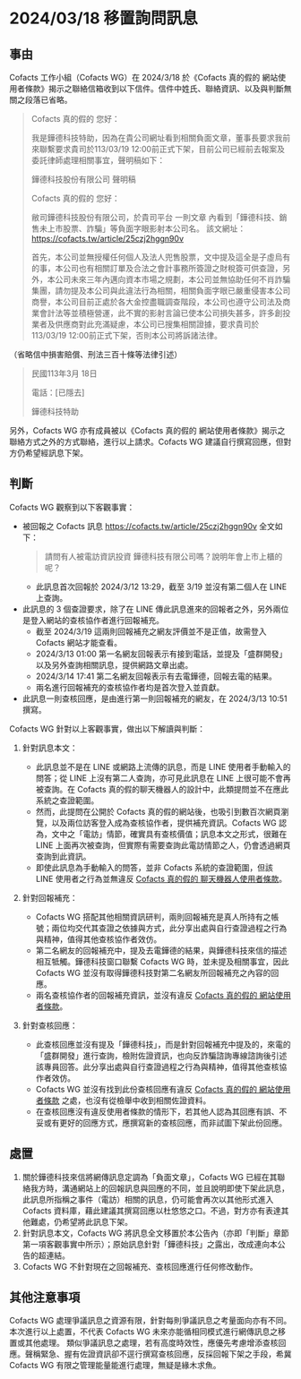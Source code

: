 # 2024/03/18 移置詢問訊息

## 事由

Cofacts 工作小組（Cofacts WG）在 2024/3/18 於《Cofacts 真的假的 網站使用者條款》揭示之聯絡信箱收到以下信件。信件中姓氏、聯絡資訊、以及與判斷無關之段落已省略。

> Cofacts 真的假的 您好：
> 
> 我是鏵德科技特助，因為在貴公司網址看到相關負面文章，董事長要求我前來聯繫要求貴司於113/03/19 12:00前正式下架，目前公司已經前去報案及委託律師處理相關事宜，聲明稿如下：
>
> 鏵德科技股份有限公司 聲明稿
>
> Cofacts 真的假的 您好：
>
> 敝司鏵德科技股份有限公司，於貴司平台 一則文章 內看到「鏵德科技、銷售未上市股票、詐騙」等負面字眼影射本公司名。
> 該文網址：https://cofacts.tw/article/25czj2hggn90v
>
> 首先，本公司並無授權任何個人及法人兜售股票，文中提及這全是子虛烏有的事，本公司也有相關訂單及合法之會計事務所簽證之財稅簽可供查證，另外，本公司未來三年內邁向資本市場之規劃，本公司並無協助任何不肖詐騙集團，請勿提及本公司與此違法行為相關，相關負面字眼已嚴重侵害本公司商譽，本公司目前正處於各大金控盡職調查階段，本公司也遵守公司法及商業會計法等並積極營運，此不實的影射言論已使本公司損失甚多，許多創投業者及供應商對此充滿疑慮，本公司已搜集相關證據，要求貴司於113/03/19 12:00前正式下架，否則本公司將訴諸法律。
>

（省略信中損害賠償、刑法三百十條等法律引述）

> 民國113年3月 18日
>
> 電話：[已隱去]
>
> 鏵德科技特助

另外，Cofacts WG 亦有成員被以《Cofacts 真的假的 網站使用者條款》揭示之聯絡方式之外的方式聯絡，進行以上請求。Cofacts WG 建議自行撰寫回應，但對方仍希望經訊息下架。

## 判斷

Cofacts WG 觀察到以下客觀事實：

- 被回報之 Cofacts 訊息 https://cofacts.tw/article/25czj2hggn90v 全文如下：
  > 請問有人被電訪資訊投資 鏵德科技有限公司嗎？說明年會上市上櫃的呢？
  - 此訊息首次回報於 2024/3/12 13:29，截至 3/19 並沒有第二個人在 LINE 上查詢。
- 此訊息的 3 個查證要求，除了在 LINE 傳此訊息進來的回報者之外，另外兩位是登入網站的查核協作者進行回報補充。
  - 截至 2024/3/19 這兩則回報補充之網友評價並不是正值，故需登入 Cofacts 網站才能查看。
  - 2024/3/13 01:00 第一名網友回報表示有接到電話，並提及「盛群開發」以及另外查詢相關訊息，提供網路文章出處。
  - 2024/3/14 17:41 第二名網友回報表示有去電鏵德，回報去電的結果。
  - 兩名進行回報補充的查核協作者均是首次登入並貢獻。
- 此訊息一則查核回應，是由進行第一則回報補充的網友，在 2024/3/13 10:51 撰寫。

Cofacts WG 針對以上客觀事實，做出以下解讀與判斷：

1. 針對訊息本文：
    - 此訊息並不是在 LINE 或網路上流傳的訊息，而是 LINE 使用者手動輸入的問答；從 LINE 上沒有第二人查詢，亦可見此訊息在 LINE 上很可能不會再被查詢。在 Cofacts 真的假的聊天機器人的設計中，此類提問並不在應此系統之查證範圍。
    - 然而，此提問在公開於 Cofacts 真的假的網站後，也吸引到數百次網頁瀏覽，以及兩位訪客登入成為查核協作者，提供補充資訊。Cofacts WG 認為，文中之「電訪」情節，確實具有查核價值；訊息本文之形式，很難在 LINE 上面再次被查詢，但實際有需要查詢此電訪情節之人，仍會透過網頁查詢到此資訊。
    - 即使此訊息為手動輸入的問答，並非 Cofacts 系統的查證範圍，但該 LINE 使用者之行為並無違反 [Cofacts 真的假的 聊天機器人使用者條款](https://github.com/cofacts/rumors-line-bot/blob/master/LEGAL.md)。
  
2. 針對回報補充：
    - Cofacts WG 搭配其他相關資訊研判，兩則回報補充是真人所持有之帳號；兩位均交代其查證之依據與方式，此分享出處與自行查證過程之行為與精神，值得其他查核協作者效仿。
    - 第二名網友的回報補充中，提及去電鏵德的結果，與鏵德科技來信的描述相互牴觸。鏵德科技窗口聯繫 Cofacts WG 時，並未提及相關事宜，因此 Cofacts WG 並沒有取得鏵德科技對第二名網友所回報補充之內容的回應。
    - 兩名查核協作者的回報補充資訊，並沒有違反 [Cofacts 真的假的 網站使用者條款](https://github.com/cofacts/rumors-site/blob/master/LEGAL.md)。

3. 針對查核回應：
    - 此查核回應並沒有提及「鏵德科技」，而是針對回報補充中提及的，來電的「盛群開發」進行查詢，檢附佐證資訊，也向反詐騙諮詢專線諮詢後引述該專員回答。此分享出處與自行查證過程之行為與精神，值得其他查核協作者效仿。
    - Cofacts WG 並沒有找到此份查核回應有違反 [Cofacts 真的假的 網站使用者條款](https://github.com/cofacts/rumors-site/blob/master/LEGAL.md) 之處，也沒有從檢舉中收到相關佐證資料。
    - 在查核回應沒有違反使用者條款的情形下，若其他人認為其回應有誤、不妥或有更好的回應方式，應撰寫新的查核回應，而非試圖下架此份回應。

## 處置

1. 關於鏵德科技來信將網傳訊息定調為「負面文章」，Cofacts WG 已經在其聯絡我方時，溝通網站上的回報訊息與回應的不同，並且說明即使下架此訊息，此訊息所指稱之事件（電訪）相關的訊息，仍可能會再次以其他形式進入 Cofacts 資料庫，藉此建議其撰寫回應以杜悠悠之口。不過，對方亦有表達其他難處，仍希望將此訊息下架。
2. 針對訊息本文，Cofacts WG 將訊息全文移置於本公告內（亦即「判斷」章節第一項客觀事實中所示）；原始訊息針對「鏵德科技」之露出，改成連向本公告的超連結。
3. Cofacts WG 不針對現在之回報補充、查核回應進行任何修改動作。

## 其他注意事項
Cofacts WG 處理爭議訊息之資源有限，針對每則爭議訊息之考量面向亦有不同。本次進行以上處置，不代表 Cofacts WG 未來亦能循相同模式進行網傳訊息之移置或其他處理。
類似爭議訊息之處理，若有高度時效性，應優先考慮增添查核回應。聲稱緊急、握有佐證資訊卻不逕行撰寫查核回應，反採回報下架之手段，希冀 Cofacts WG 有限之管理能量能進行處理，無疑是緣木求魚。

